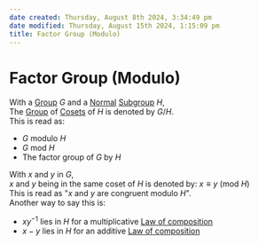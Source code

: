 ```yaml
---  
date created: Thursday, August 8th 2024, 3:34:49 pm  
date modified: Thursday, August 15th 2024, 1:15:09 pm  
title: Factor Group (Modulo)  
---  
```

# Factor Group (Modulo)  
With a [Group](./Group.md) $G$ and a [Normal](./Subgroup.md#normal) [Subgroup](./Subgroup.md) $H$,  
The [Group](./Group.md) of [Cosets](./Coset.md) of $H$ is denoted by $G/H$.  
This is read as:  
- $G$ modulo $H$  
- $G$ mod $H$  
- The factor group of $G$ by $H$  
  
With $x$ and $y$ in $G$,  
$x$ and $y$ being in the same coset of $H$ is denoted by: $x\equiv y$ (mod $H$)  
This is read as "$x$ and $y$ are congruent modulo $H$".  
Another way to say this is:  
- $xy^{-1}$ lies in $H$ for a multiplicative [Law of composition](../Law20of20composition.md)  
- $x-y$ lies in $H$ for an additive [Law of composition](../Law20of20composition.md)